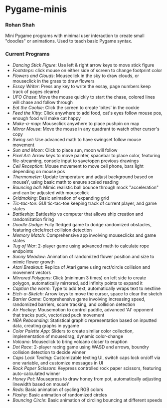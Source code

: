 # Pygame-minis
### Rohan Shah


Mini Pygame programs with minimal user interaction to create small "doodles" or animations. Used to teach basic Pygame syntax.

### Current Programs
- _Dancing Stick Figure_: Use left & right arrow keys to move stick figure
- _Footsteps_: click mouse on either side of screen to change footprint color
- _Flowers and Clouds_: Mouseclick in the sky to draw clouds, or mouseclick in the grass to draw flowers  
- _Essay Writer_: Press any key to write the essay, page numbers keep track of pages cleared
- _UFO Chase_: Move the mouse quickly to start the chase, colored lines will chase and follow through
- _Eat the Cookie_: Click the screen to create 'bites' in the cookie
- _Feed the Kitty_: Click anywhere to add food, cat's eyes follow mouse pos, enough food will make cat happy
- _Make-a-map_: Mouseclick anywhere to place pushpin on map
- _Mirror Mouse_: Move the mouse in any quadrant to watch other cursor's copy
- _Swing set_: Use advanced math to have swingset follow mouse movement
- _Sun and Moon_: Click to place sun, moon will follow
- _Pixel Art_: Arrow keys to move painter, spacebar to place color, featuring file-streaming, console input to save/open previous drawings
- _Cell Reception_: Mouse movement to move cell phone, bars light depending on mouse pos
- _Thermometer_: Update temperature and adjust background based on mouseY, using basic math to ensure scaled reading
- _Bouncing ball_: Mimic realistic ball bounce through mock "acceleration" and can be adjusted with mouseclick
- _Gridmaking_: Basic animation of expanding grid
- _Tic-tac-toe_: GUI tic-tac-toe keeping track of current player, and game states
- _Battleship_: Battleship vs computer that allows ship creation and randomization firing
- _Doodle Dodge_: Fully fledged game to dodge randomized obstacles, featuring circle/rect collision detection
- _Memory Match_: Comprehensive app involving mouseclicks and game states
- _Tug of War_: 2-player game using advanced math to calculate rope endpoints
- _Sunny Meadow_: Animation of randomized flower position and size to mimic flower growth
- _Atari Breakout_: Replica of Atari game using rect/circle collision and movement vectors
- _Mirrored Polygons_: Click (minimum 3 times) on left side to create polygon, automatically mirrored, add infinity points to expand it
- _Caption the worm_: Type to add text, automatically wraps text to nextline
- _Etch-a-Sketch_: Arrow keys to move the cursor, space to clear the sketch
- _Barrier Game_: Comprehensive game involving increasing speed, randomized barriers, score tracking, and collision detection
- _Air Hockey_: Mousemotion to control paddle, advanced 'AI' opponent that tracks puck, vectorized puck movement
- _NBA Rebounding_: Statistical graphic representation based on inputted data, creating graphs in pygame
- _Color Palette App_: Sliders to create similar color collection, implementation of mousedrag, dynamic color-change
- _Volcano_: Mouseclick to bring volcano closer to eruption
- _Dot Race_: 2-player racing game using WASD and arrows, boundry collision detection to decide winner
- _Caps Lock Texting_: Customizable texting UI, switch caps lock on/off via one variable, and customize messages in UI
- _Rock Paper Scissors_: Keypress controlled rock paper scissors, featuring auto-calculated winner
- _Honey Pot_: Mousepress to draw honey from pot, automatically adjusting linewidth based on mouseY
- _Reds_: Basic animation of cycling RGB colors
- _Flashy_: Basic animation of randomized circles
- _Bouncing Circle_: Basic animation of circling bouncing at different speeds
